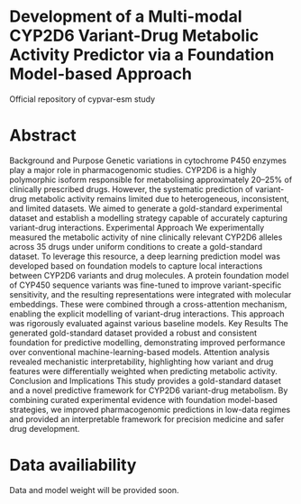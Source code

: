 # Development of a Multi-modal CYP2D6 Variant-Drug Metabolic Activity Predictor via a Foundation Model-based Approach
Official repository of cypvar-esm study

# Abstract
Background and Purpose
Genetic variations in cytochrome P450 enzymes play a major role in pharmacogenomic studies. CYP2D6 is a highly polymorphic isoform responsible for metabolising approximately 20–25% of clinically prescribed drugs. However, the systematic prediction of variant-drug metabolic activity remains limited due to heterogeneous, inconsistent, and limited datasets. We aimed to generate a gold-standard experimental dataset and establish a modelling strategy capable of accurately capturing variant-drug interactions.
Experimental Approach
We experimentally measured the metabolic activity of nine clinically relevant CYP2D6 alleles across 35 drugs under uniform conditions to create a gold-standard dataset. To leverage this resource, a deep learning prediction model was developed based on foundation models to capture local interactions between CYP2D6 variants and drug molecules. A protein foundation model of CYP450 sequence variants was fine-tuned to improve variant-specific sensitivity, and the resulting representations were integrated with molecular embeddings. These were combined through a cross-attention mechanism, enabling the explicit modelling of variant-drug interactions. This approach was rigorously evaluated against various baseline models.
Key Results
The generated gold-standard dataset provided a robust and consistent foundation for predictive modelling, demonstrating improved performance over conventional machine-learning-based models. Attention analysis revealed mechanistic interpretability, highlighting how variant and drug features were differentially weighted when predicting metabolic activity.
Conclusion and Implications
This study provides a gold-standard dataset and a novel predictive framework for CYP2D6 variant-drug metabolism. By combining curated experimental evidence with foundation model-based strategies, we improved pharmacogenomic predictions in low-data regimes and provided an interpretable framework for precision medicine and safer drug development.



# Data availiability
Data and model weight will be provided soon.
